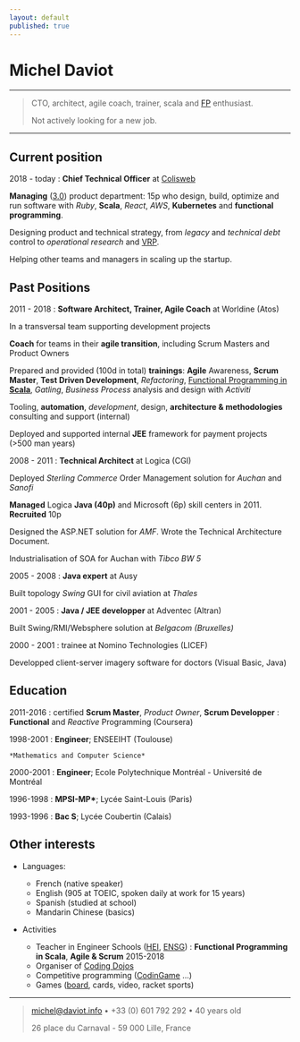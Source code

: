 ```yaml
---
layout: default
published: true
---
```


Michel Daviot
============

----

>  CTO, architect, agile coach, trainer, scala and [FP](https://en.wikipedia.org/wiki/Functional_programming) enthusiast.
>
>  Not actively looking for a new job.

----



Current position
----------

2018 - today
: **Chief Technical Officer** at [Colisweb](https://www.colisweb.com)

**Managing** ([3.0](https://management30.com/)) product department: 15p who design, build, optimize and run software with *Ruby*, **Scala**, *React*, *AWS*, **Kubernetes** and **functional programming**.

Designing product and technical strategy, from *legacy* and *technical debt* control to *operational research* and [VRP](https://en.wikipedia.org/wiki/Vehicle_routing_problem).

Helping other teams and managers in scaling up the startup.


Past Positions
--------------------

2011 - 2018 
: **Software Architect, Trainer, Agile Coach** at Worldine (Atos)

In a transversal team supporting development projects

**Coach** for teams in their **agile transition**, including Scrum Masters and Product Owners

Prepared and provided (100d in total) **trainings**: **Agile** Awareness, **Scrum Master**, **Test Driven Development**, *Refactoring*, [Functional Programming in **Scala**](https://github.com/tyrcho/fp-scala), *Gatling*,  *Business Process* analysis and design with *Activiti* 

Tooling, **automation**, *development*, design, **architecture & methodologies** consulting and support (internal)

Deployed and supported internal **JEE** framework for payment projects (>500 man years)

2008 - 2011 
: **Technical Architect** at Logica (CGI)

Deployed *Sterling Commerce* Order Management solution for *Auchan* and *Sanofi*

**Managed** Logica **Java (40p)** and Microsoft (6p) skill centers in 2011. **Recruited** 10p

Designed the ASP.NET solution for *AMF*. Wrote the Technical Architecture Document.

Industrialisation of SOA for Auchan with *Tibco BW 5*


2005 - 2008 
: **Java expert** at Ausy

Built topology *Swing* GUI for civil aviation at *Thales*


2001 - 2005
: **Java / JEE developper** at Adventec (Altran)

Built Swing/RMI/Websphere solution at *Belgacom (Bruxelles)*


2000 - 2001 
: trainee at Nomino Technologies (LICEF)

Developped client-server imagery software for doctors (Visual Basic, Java)



Education
---------

2011-2016
: certified **Scrum Master**, *Product Owner*, **Scrum Developper**
: **Functional** and *Reactive* Programming (Coursera)

1998-2001
:   **Engineer**; ENSEEIHT (Toulouse)

    *Mathematics and Computer Science*

2000-2001
:   **Engineer**; Ecole Polytechnique Montréal - Université de Montréal	

1996-1998
:   **MPSI-MP\***; Lycée Saint-Louis (Paris)

1993-1996
:   **Bac S**; Lycée Coubertin (Calais)



Other interests
----------------

* Languages:

     * French (native speaker)
     * English (905 at TOEIC, spoken daily at work for 15 years)
     * Spanish (studied at school)
     * Mandarin Chinese (basics)

* Activities

    * Teacher in Engineer Schools ([HEI](http://en.hei.fr/), [ENSG](http://www.ensg.eu/)) : **Functional Programming in Scala**, **Agile & Scrum** 2015-2018
    * Organiser of [Coding Dojos](https://github.com/tyrcho/path-kata)
    * Competitive programming ([CodinGame](https://www.codingame.com/profile/e30e2eaed69f0747e8826dbf32015ea1229103) ...)
    * Games ([board](https://fr.boardgamearena.com/#!player?id=5933447), cards, video, racket sports)

----

> <michel@daviot.info> • +33 (0) 601 792 292 • 40 years old
>
> 26 place du Carnaval - 59 000 Lille, France
